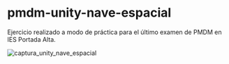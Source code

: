 # pmdm-unity-nave-espacial

Ejercicio realizado a modo de práctica para el último examen de PMDM en IES Portada Alta.

![captura_unity_nave_espacial](https://user-images.githubusercontent.com/86477169/157083515-91940ab2-84fa-4e12-b14b-772963ff6b3e.PNG)
